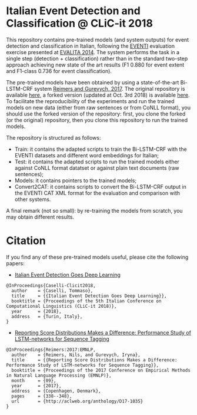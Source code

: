 # Italian Event Detection and Classification @ CLiC-it 2018

This repository contains pre-trained models (and system outputs) for event detection and classification in Italian, following the [EVENTI](https://sites.google.com/site/eventievalita2014/) evaluation exercise presented at [EVALITA 2014](http://www.evalita.it/2014). The system performs the task in a single step (detection + classification) rather than in the standard two-step approach achieving new state of the art results (F1 0.880 for event extent and F1-class 0.736 for event classification).

The pre-trained models have been obtained by using a state-of-the-art Bi-LSTM-CRF system [Reimers and Gurevych, 2017](http://aclweb.org/anthology/D17-1035). The original repository is available [here](https://github.com/UKPLab/emnlp2017-bilstm-cnn-crf), a forked version (updated at Oct. 3rd 2018) is available [here](https://github.com/tommasoc80/emnlp2017-bilstm-cnn-crf). To facilitate the reproducibility of the experiments and run the trained models on new data (either from raw sentences or from CoNLL format), you should use the forked version of the repository: first, you clone the forked (or the original) repository, then you clone this repository to run the trained models. 

The repository is structured as follows:
- Train: it contains the adapted scripts to train the Bi-LSTM-CRF with the EVENTI datasets and different word embeddings for Italian;
- Test: it contains the adapted scripts to run the trained models either against CoNLL format datatset or against plain text documents (raw sentences);
- Models: it contains pointers to the trained models;
- Convert2CAT: it contains scripts to convert the Bi-LSTM-CRF output in the EVENTI CAT XML format for the evaluation and comparison with other systems.

A final remark (not so small): by re-training the models from scratch, you may obtain different results.


# Citation
If you find any of these pre-trained models useful, please cite the following papers: 
- [Italian Event Detection Goes Deep Learning](https://arxiv.org/abs/1810.02229)
```
@InProceedings{Caselli-Clicit2018,
  author    = {Caselli, Tommaso},
  title     = {{Italian Event Detection Goes Deep Learning}},
  booktitle = {Proceedings of the 5th Italian Conference on Computational Linguistics (CLiC-it 2018)},
  year      = {2018},
  address   = {Turin, Italy},
}
``` 
- [Reporting Score Distributions Makes a Difference: Performance Study of LSTM-networks for Sequence Tagging](https://arxiv.org/abs/1707.09861)

```
@InProceedings{Reimers:2017:EMNLP,
  author    = {Reimers, Nils, and Gurevych, Iryna},
  title     = {{Reporting Score Distributions Makes a Difference: Performance Study of LSTM-networks for Sequence Tagging}},
  booktitle = {Proceedings of the 2017 Conference on Empirical Methods in Natural Language Processing (EMNLP)},
  month     = {09},
  year      = {2017},
  address   = {Copenhagen, Denmark},
  pages     = {338--348},
  url       = {http://aclweb.org/anthology/D17-1035}
}
``` 

